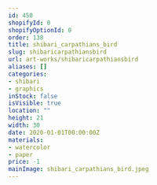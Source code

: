 ```yaml
---
id: 450
shopifyId: 0
shopifyOptionId: 0
order: 138
title: shibari_carpathians_bird
slug: shibaricarpathiansbird
url: art-works/shibaricarpathiansbird
aliases: []
categories:
- shibari
- graphics
inStock: false
isVisible: true
location: ""
height: 21
width: 30
date: 2020-01-01T00:00:00Z
materials:
- watercolor
- paper
price: -1
mainImage: shibari_carpathians_bird.jpeg
---
```


